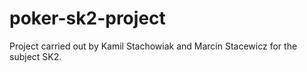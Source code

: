 # poker-sk2-project
Project carried out by Kamil Stachowiak and Marcin Stacewicz for the subject SK2.

